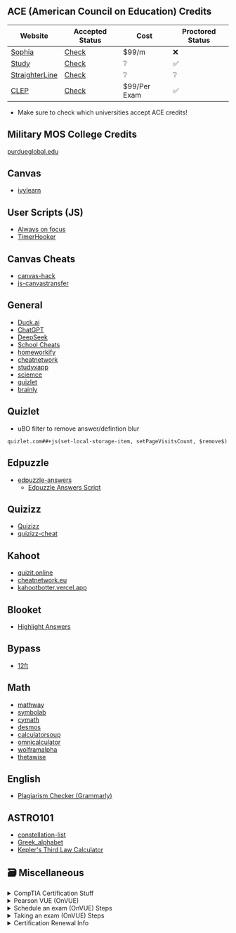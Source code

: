 ## ACE (American Council on Education) Credits

| Website | Accepted Status | Cost | Proctored Status |
|-|-|-|-|
| [Sophia](https://www.sophia.org/) | [Check](https://www.sophia.org/find-your-school/) | $99/m | ❌ |
| [Study](https://study.com/) | [Check](https://study.com/college/school/index.html#transferSearch) | ❔ | ✅ |
| [StraighterLine](https://straighterline.com/) | [Check]() | ❔ | ❔ |
| [CLEP](https://clep.collegeboard.org/) | [Check](https://clep.collegeboard.org/clep-college-credit-policy-search) | $99/Per Exam | ✅ |

- Make sure to check which universities accept ACE credits!


## Military MOS College Credits

[purdueglobal.edu](https://purdueglobal.edu/military/)




## Canvas
- [ivylearn](https://ivylearn.ivytech.edu/)

## User Scripts (JS)
- [Always on focus](https://greasyfork.org/en/scripts/429635-always-on-focus)
- [TimerHooker](https://greasyfork.org/en/scripts/372673-%E8%AE%A1%E6%97%B6%E5%99%A8%E6%8E%8C%E6%8E%A7%E8%80%85-%E8%A7%86%E9%A2%91%E5%B9%BF%E5%91%8A%E8%B7%B3%E8%BF%87-%E8%A7%86%E9%A2%91%E5%B9%BF%E5%91%8A%E5%8A%A0%E9%80%9F%E5%99%A8)

## Canvas Cheats
- [canvas-hack](https://github.com/strix/canvas-hack)
- [js-canvastransfer](https://github.com/Cloud7050/js-canvastransfer)

## General
- [Duck.ai](https://duckduckgo.com/?q=DuckDuckGo+AI+Chat&ia=chat&duckai=1)
- [ChatGPT](https://chat.openai.com/)
- [DeepSeek](https://chat.deepseek.com/)
- [School Cheats](https://schoolcheats.pages.dev/dashboard/)
- [homeworkify](https://homeworkify.eu/mirror-1/)
- [cheatnetwork](https://cheatnetwork.eu/services)
- [studyxapp](https://www.studyxapp.com/)
- [sciemce](https://sciemce.com/)
- [quizlet](https://quizlet.com/search)
- [brainly](https://brainly.com/app/ask?q=)

## Quizlet
- uBO filter to remove answer/defintion blur
```
quizlet.com##+js(set-local-storage-item, setPageVisitsCount, $remove$)
```

## Edpuzzle
- [edpuzzle-answers](https://github.com/ading2210/edpuzzle-answers)
  - [Edpuzzle Answers Script](https://edpuzzle.hs.vc/)

## Quizizz
- [Quizizz](https://quizit.online/services/quizizz/)
- [quizizz-cheat](https://github.com/gbaranski/quizizz-cheat)

## Kahoot
- [quizit.online](https://quizit.online/services/kahoot/)
- [cheatnetwork.eu](https://cheatnetwork.eu/services/kahoot)
- [kahootbotter.vercel.app](https://kahootbotter.vercel.app/)

## Blooket
- [Highlight Answers](https://greasyfork.org/en/scripts/462957-highlight-answers)

## Bypass
- [12ft](https://12ft.io/)

## Math
- [mathway](https://www.mathway.com/)
- [symbolab](https://www.symbolab.com/)
- [cymath](https://www.cymath.com/)
- [desmos](https://www.desmos.com/calculator)
- [calculatorsoup](https://www.calculatorsoup.com/)
- [omnicalculator](https://www.omnicalculator.com/)
- [wolframalpha](https://www.wolframalpha.com/)
- [thetawise](https://thetawise.ai/)

## English
- [Plagiarism Checker (Grammarly)](https://www.grammarly.com/plagiarism-checker)

## ASTRO101
- [constellation-list](https://www.constellation-guide.com/constellation-list/)
- [Greek_alphabet](https://en.wikipedia.org/wiki/Greek_alphabet)
- [Kepler's Third Law Calculator](https://www.omnicalculator.com/physics/kepler-third-law)







## 🗃️ Miscellaneous

<details>
<summary>CompTIA Certification Stuff</summary>

## Valid Coupon Codes:

- One time use for all. (10%)
```
MCGRAW10
```

- Just for Sec+
```
SECURITYVUE
```

## ChatGPT CompTIA/CCNA GPTs
- CompTIA Security+ Exam Prep Pro
- CompTIA Network+
- Comptia A+ Exam Study Coach
- CCNA Network Expert

## Exam Study Resource Websites
- [examcompass](https://www.examcompass.com/)

## Exam Dump Websites
- [marks4sure](https://www.marks4sure.com/CompTIA.html)
- [dumpscollection](https://dumpscollection.net/)
- [dumps-files](https://www.dumps-files.com/)
- [allfreedumps](https://www.allfreedumps.com/)
- [downloadfreepdf](https://www.downloadfreepdf.net/)

## Security+
- [Legit asf dump + pictures](https://quizlet.com/gu/852827306/net-sec-flash-cards/)

## ChatGPT Prompt
```
I'll provide questions with possible answers, I need you to reply with only the correct answer(s). Just state the answer; no explanations.
```

## Search Engine Prompts

### Security+
- [SY0-601 Q&A](https://www.marks4sure.com/sy0-601-comptia-securityp-exam-2021-questions.html)
- [SY0-701 Q&A](https://www.marks4sure.com/sy0-701-comptia-securityp-exam-questions.html)
```
CompTIA Security+ SY0-701 Quizlet
```
![Attack Description](https://github.com/user-attachments/assets/47757ab5-8cc7-47a3-991f-ee82233031b2)
![Network Infection](https://github.com/user-attachments/assets/63bed5b3-a727-40af-80d2-76e96e73d91d)


### Network+
- [N10-008 Q&A](https://www.marks4sure.com/n10-008-comptia-networkp-certification-exam-questions.html)
- [N10-009 Q&A]()
```
CompTIA Network+ N10-008 Quizlet
```

### A+
- [220-1101 Q&A](https://www.marks4sure.com/220-1101-comptia-ap-certification-exam-core-1-questions.html)
- [220-1102 Q&A](https://www.marks4sure.com/220-1102-comptia-ap-certification-core-2-exam-questions.html)
```
CompTIA A+ 220-1101 Quizlet
```
```
CompTIA A+ 220-1102 Quizlet
```

</details>

<details>
<summary>Pearson VUE (OnVUE)</summary>

## Pearson OnVUE Online Exam Tips

### Before Your Exam:

- ***Know the Exam Rules***: Ignorance isn't an excuse for breaking rules.
- ***Room Setup***: A clean, quiet space is ideal. Open spaces are fine if you ensure privacy. Background noise like alarms or construction is generally okay, but voices may prompt a room check.
- ***Preparation***: Clear your desk except for necessary items. Apply for accommodations if needed for health reasons. Use the restroom and moderate your water intake before starting. Avoid using work computers due to potential restrictions. Ensure your computer has an external microphone, as headphones are not allowed.

### Common Mistakes:

- ***Strict Rule Enforcement***: Proctors strictly follow rules; personal circumstances (e.g., needing a restroom break) aren't considered exceptions.
- ***Technical Readiness***: Have your laptop charger plugged in. Starting your exam means you cannot leave for any reason, including to grab your charger.
- ***Exam Start***: The exam is considered started once you see the "Welcome" screen. Don’t leave your seat, use your phone, or fetch items after this point.
- ***Avoid Distractions***: Don’t touch your phone or read questions aloud to prevent suspicion of cheating.
- ***Proper Closure***: After finishing, ensure you exit the application completely to end the exam session.

### General Info:

- Proctors can't assist with exam content or scoring.
- When unsure about rules, use the chat feature to ask.
- Proctors do monitor you with help from AI to detect unusual behaviors.
- Note taking is not allowed with pen and paper.
- Your exam session is recorded.

## Example video of the OnVUE setup process:
https://github.com/Scrut1ny/Hypervisor-Phantom/assets/53458032/c7f0901b-bb61-4806-9efc-655ea50b5547
- [Exam Simulation](https://vueop.startpractice.com/)

</details>

<details>
<summary>Schedule an exam (OnVUE) Steps</summary>

- [Log in](https://login.comptia.org/)

## Step 1
![image](https://github.com/Scrut1ny/Hypervisor-Phantom/assets/53458032/acd53451-a073-473e-95c7-8ac3e518f9d1)

## Step 2
![image](https://github.com/Scrut1ny/Hypervisor-Phantom/assets/53458032/a9b2a8f3-d0db-4c63-a5d1-7c71b93acea6)
![image](https://github.com/Scrut1ny/Hypervisor-Phantom/assets/53458032/cfe34125-ed6e-4eae-bb8b-820d48a49d51)

## Step 3
![image](https://github.com/Scrut1ny/Hypervisor-Phantom/assets/53458032/ab081b25-7bdb-4f13-8ff8-01d0d633e318)

## Step 4
![image](https://github.com/Scrut1ny/Hypervisor-Phantom/assets/53458032/591ebba6-1e08-4f4a-b8ce-d382f73448e9)

## Step 5
![image](https://github.com/Scrut1ny/Hypervisor-Phantom/assets/53458032/26d6a696-8073-48af-b861-a64e40ac82e5)

## Step 6
![image](https://github.com/Scrut1ny/Hypervisor-Phantom/assets/53458032/6ff38292-34ea-420e-a0cd-960f0989d94a)

## Step 7
![image](https://github.com/Scrut1ny/Hypervisor-Phantom/assets/53458032/c4286480-0eb8-4ad3-b4aa-ef5fa581cb6d)

## Step 8
![image](https://github.com/Scrut1ny/Hypervisor-Phantom/assets/53458032/2d4c33ed-781c-48c2-b9cc-0ac0aff6b693)

</details>

<details>
<summary>Taking an exam (OnVUE) Steps</summary>

## Step 1
![image](https://github.com/Scrut1ny/Hypervisor-Phantom/assets/53458032/e34b1f60-ae0d-4fba-8f17-be9938a627fa)

## Step 2
![image](https://github.com/Scrut1ny/Hypervisor-Phantom/assets/53458032/6c46e8ab-5934-4e33-8cf0-6ba94b25d95f)

## Step 3
![image](https://github.com/Scrut1ny/Hypervisor-Phantom/assets/53458032/f6b3db7f-0389-4330-8275-2a29c59dfbb5)

## Step 4
![image](https://github.com/Scrut1ny/Hypervisor-Phantom/assets/53458032/f2cc1514-079e-4d1e-8a40-7a97f79074ff)

## Step 5
![image](https://github.com/Scrut1ny/Hypervisor-Phantom/assets/53458032/bcd4ffdb-abfc-4b18-9ec9-002597f1eac9)

## Step 6
![image](https://github.com/Scrut1ny/Hypervisor-Phantom/assets/53458032/2a851ddc-af9b-41e2-a818-3c5df01e32a7)

## Step 7
![image](https://github.com/Scrut1ny/Hypervisor-Phantom/assets/53458032/64bf7068-cd84-4706-92c9-e078f8fd9f77)

## Step 8
![image](https://github.com/Scrut1ny/Hypervisor-Phantom/assets/53458032/cb042c65-c8f9-4d46-b218-f6fe0fab8398)

## Step 9
![image](https://github.com/Scrut1ny/Hypervisor-Phantom/assets/53458032/b0cd79ce-d760-4d02-9425-5c4313d4a18c)

## Step 10
![image](https://github.com/Scrut1ny/Hypervisor-Phantom/assets/53458032/5cd82e0b-e506-4e7c-ab11-3794f35fafca)

## Step 11
![image](https://github.com/Scrut1ny/Hypervisor-Phantom/assets/53458032/12cf93ca-6e63-49eb-9cd2-880b429159db)

## Step 12
![image](https://github.com/Scrut1ny/Hypervisor-Phantom/assets/53458032/9fe10ad0-0b9b-47a5-92e0-eec0f303d25b)

</details>

<details>
<summary>Certification Renewal Info</summary>

- [Renew existing certifications](https://www.comptia.org/continuing-education/learn/renewing-multiple-certifications)
- [Which CompTIA Certifications Must Be Renewed?](https://help.comptia.org/hc/en-us/articles/13923899954196-Which-CompTIA-Certifications-Must-Be-Renewed)

</details>
